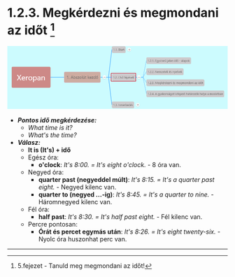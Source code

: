 # 1.2.3. Megkérdezni és megmondani az időt [^1]

![1.2](images/1.2.png)

* ***Pontos idő megkérdezése:***
  * *What time is it?*
  * *What's the time?*
* ***Válasz:***
  * **It is (It's) + idő**
  * Egész óra:
    * **o'clock**: *It's 8:00. = It's eight o'clock.* - 8 óra van.
  * Negyed óra:
    * **quarter past (negyeddel múlt)**: *It's 8:15. = It's a quarter past eight.* - Negyed kilenc van.
    * **quarter to (negyed ...-ig)**: *It's 8:45. = It's a quarter to nine.* - Háromnegyed kilenc van.
  * Fél óra:
    * **half past**: *It's 8:30. = It's half past eight.* - Fél kilenc van.
  * Percre pontosan:
    * **Órát és percet egymás után**: *It's 8:26. = It's eight twenty-six.* - Nyolc óra huszonhat perc van.

---
[^1]: 5.fejezet - Tanuld meg megmondani az időt!